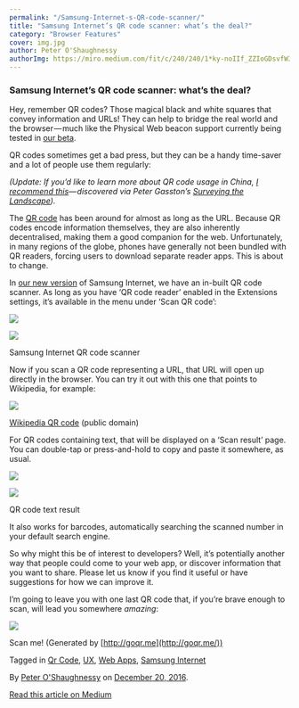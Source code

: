 ```yaml
---
permalink: "/Samsung-Internet-s-QR-code-scanner/"
title: "Samsung Internet’s QR code scanner: what’s the deal?"
category: "Browser Features"
cover: img.jpg
author: Peter O'Shaughnessy
authorImg: https://miro.medium.com/fit/c/240/240/1*ky-noIIf_ZZIoGDsvfW3AA.jpeg
---
```


### Samsung Internet’s QR code scanner: what’s the deal?

Hey, remember QR codes? Those magical black and white squares that convey information and URLs! They can help to bridge the real world and the browser — much like the Physical Web beacon support currently being tested in [our beta](https://medium.com/samsung-internet-dev/beta-d0f988fb77fb).

QR codes sometimes get a bad press, but they can be a handy time-saver and a lot of people use them regularly:

_(Update: If you’d like to learn more about QR code usage in China,_ [_I recommend this_](https://medium.com/chrysaora-weekly/pictures-of-chinese-people-scanning-qr-codes-a564047ec58f)_— discovered via Peter Gasston’s_ [_Surveying the Landscape_](https://medium.com/rehabstudio/surveying-the-landscape-4d7127a7d53f)_)._

The [QR code](https://en.wikipedia.org/wiki/QR_code) has been around for almost as long as the URL. Because QR codes encode information themselves, they are also inherently decentralised, making them a good companion for the web. Unfortunately, in many regions of the globe, phones have generally not been bundled with QR readers, forcing users to download separate reader apps. This is about to change.

In [our new version](https://medium.com/samsung-internet-dev/announcing-samsung-internet-5-0-1ac2bfc14b78) of Samsung Internet, we have an in-built QR code scanner. As long as you have ‘QR code reader’ enabled in the Extensions settings, it’s available in the menu under ‘Scan QR code’:

![](https://cdn-images-1.medium.com/max/600/1*TWbYPptmJz9tRWdHtyXw0A.png)

![](https://cdn-images-1.medium.com/max/600/1*PghFerdymdCxaCLpL0CSEw.png)

Samsung Internet QR code scanner

Now if you scan a QR code representing a URL, that URL will open up directly in the browser. You can try it out with this one that points to Wikipedia, for example:

![](https://cdn-images-1.medium.com/max/800/1*Tb_ZaeHf90_ZyhoIM6Fg8A.png)

[Wikipedia QR code](https://en.wikipedia.org/wiki/QR_code#/media/File:Wikipedia_mobile_en.svg) (public domain)

For QR codes containing text, that will be displayed on a ‘Scan result’ page. You can double-tap or press-and-hold to copy and paste it somewhere, as usual.

![](https://cdn-images-1.medium.com/max/600/1*X0-LFhnvxygncQ7qnTmnNA.png)

![](https://cdn-images-1.medium.com/max/600/1*YVersYpp4P1oyARub_69TA.png)

QR code text result

It also works for barcodes, automatically searching the scanned number in your default search engine.

So why might this be of interest to developers? Well, it’s potentially another way that people could come to your web app, or discover information that you want to share. Please let us know if you find it useful or have suggestions for how we can improve it.

I’m going to leave you with one last QR code that, if you’re brave enough to scan, will lead you somewhere _amazing_:

![](https://cdn-images-1.medium.com/max/800/1*FDqK2wD1euDeauwBXIPWWQ.png)

Scan me! (Generated by [http://goqr.me](http://goqr.me/))

Tagged in [Qr Code](https://medium.com/tag/qr-code), [UX](https://medium.com/tag/ux), [Web Apps](https://medium.com/tag/web-apps), [Samsung Internet](https://medium.com/tag/samsung-internet)

By [Peter O'Shaughnessy](https://medium.com/@poshaughnessy) on [December 20, 2016](https://medium.com/p/20becb76f057).

[Read this article on Medium](https://medium.com/@poshaughnessy/samsung-internets-qr-code-scanner-what-s-the-deal-20becb76f057)

